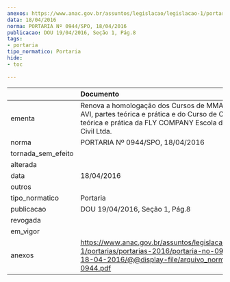 ```yaml
---
anexos: https://www.anac.gov.br/assuntos/legislacao/legislacao-1/portarias/portarias-2016/portaria-no-0944-spo-18-04-2016/@@display-file/arquivo_norma/PA2016-0944.pdf
data: 18/04/2016
norma: PORTARIA Nº 0944/SPO, 18/04/2016
publicacao: DOU 19/04/2016, Seção 1, Pág.8
tags:
- portaria
tipo_normatico: Portaria
hide: 
- toc 
 
---
```


|                    | Documento                                                                                                                                                                 |
|:-------------------|:--------------------------------------------------------------------------------------------------------------------------------------------------------------------------|
| ementa             | Renova a homologação dos Cursos de MMA, GMP, CEL e AVI, partes teórica e prática e do Curso de CMV, partes teórica e prática da FLY COMPANY Escola de Aviação Civil Ltda. |
| norma              | PORTARIA Nº 0944/SPO, 18/04/2016                                                                                                                                          |
| tornada_sem_efeito |                                                                                                                                                                           |
| alterada           |                                                                                                                                                                           |
| data               | 18/04/2016                                                                                                                                                                |
| outros             |                                                                                                                                                                           |
| tipo_normatico     | Portaria                                                                                                                                                                  |
| publicacao         | DOU 19/04/2016, Seção 1, Pág.8                                                                                                                                            |
| revogada           |                                                                                                                                                                           |
| em_vigor           |                                                                                                                                                                           |
| anexos             | https://www.anac.gov.br/assuntos/legislacao/legislacao-1/portarias/portarias-2016/portaria-no-0944-spo-18-04-2016/@@display-file/arquivo_norma/PA2016-0944.pdf            |